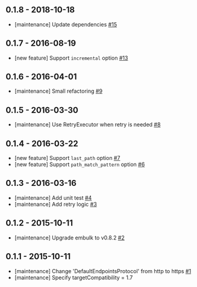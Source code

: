 ## 0.1.8 - 2018-10-18
* [maintenance] Update dependencies [#15](https://github.com/sakama/embulk-input-azure_blob_storage/pull/15)

## 0.1.7 - 2016-08-19
* [new feature] Support `incremental` option [#13](https://github.com/sakama/embulk-input-azure_blob_storage/pull/13)

## 0.1.6 - 2016-04-01

* [maintenance] Small refactoring [#9](https://github.com/sakama/embulk-input-azure_blob_storage/pull/9)

## 0.1.5 - 2016-03-30

* [maintenance] Use RetryExecutor when retry is needed [#8](https://github.com/sakama/embulk-input-azure_blob_storage/pull/8)

## 0.1.4 - 2016-03-22

* [new feature] Support `last_path` option [#7](https://github.com/sakama/embulk-input-azure_blob_storage/pull/7)
* [new feature] Support `path_match_pattern` option [#6](https://github.com/sakama/embulk-input-azure_blob_storage/pull/6)

## 0.1.3 - 2016-03-16

* [maintenance] Add unit test [#4](https://github.com/sakama/embulk-input-azure_blob_storage/pull/4)
* [maintenance] Add retry logic [#3](https://github.com/sakama/embulk-input-azure_blob_storage/pull/3)

## 0.1.2 - 2015-10-11

* [maintenance] Upgrade embulk to v0.8.2 [#2](https://github.com/sakama/embulk-input-azure_blob_storage/pull/2)

## 0.1.1 - 2015-10-11

* [maintenance] Change 'DefaultEndpointsProtocol' from http to https [#1](https://github.com/sakama/embulk-input-azure_blob_storage/pull/1)
* [maintenance] Specify targetCompatibility = 1.7
